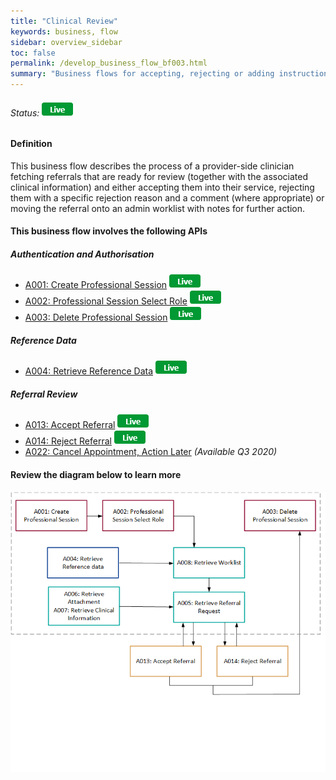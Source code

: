 ```yaml
---
title: "Clinical Review"
keywords: business, flow
sidebar: overview_sidebar
toc: false
permalink: /develop_business_flow_bf003.html
summary: "Business flows for accepting, rejecting or adding instructions for further action"
---
```


###### Status: ![Live](images/icons/api_live.png)

#### Definition

This business flow describes the process of a provider-side clinician fetching referrals that are ready for review (together with the associated clinical information) and either accepting them into their service, rejecting them with a specific rejection reason and a comment (where appropriate) or moving the referral onto an admin worklist with notes for further action.


#### This business flow involves the following APIs

##### Authentication and Authorisation
* [A001: Create Professional Session](explore_endpoint_a001.html) ![Live](images/icons/api_live.png)
* [A002: Professional Session Select Role](explore_endpoint_a002.html) ![Live](images/icons/api_live.png)
* [A003: Delete Professional Session](explore_endpoint_a003.html) ![Live](images/icons/api_live.png)

##### Reference Data
* [A004: Retrieve Reference Data](explore_endpoint_a004.html) ![Live](images/icons/api_live.png)

##### Referral Review
* [A013: Accept Referral](explore_endpoint_a013.html) ![Live](images/icons/api_live.png)
* [A014: Reject Referral](explore_endpoint_a014.html) ![Live](images/icons/api_live.png)
* [A022: Cancel Appointment, Action Later](explore_endpoint_a022.html) *(Available Q3 2020)*

#### Review the diagram below to learn more

![Clinical Review](images/develop/BF003-ClinicalTriage.png)
